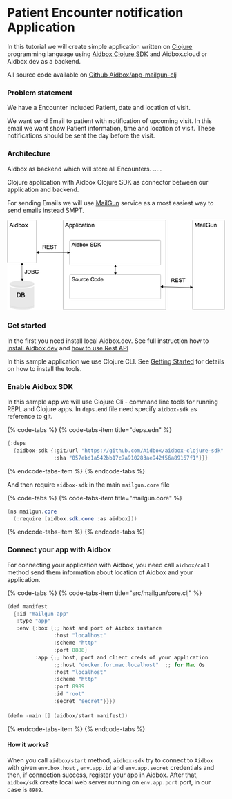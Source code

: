 # Patient Encounter notification Application

In this tutorial we will create simple application written on [Clojure](https://clojure.org/) programming language using [Aidbox Clojure SDK](https://github.com/Aidbox/aidbox-clojure-sdk) and Aidbox.cloud or Aidbox.dev as a backend.

All source code available on [Github Aidbox/app-mailgun-clj](https://github.com/Aidbox/app-mailgun-clj)

### Problem statement

We have a Encounter included Patient, date and location of visit.

We want send Email to patient with notification of upcoming visit. In this email we want show Patient information, time and location of visit. These notifications should be sent the day before the visit.

### Architecture

Aidbox as backend which will store all Encounters. .....

Clojure application with Aidbox Clojure SDK as connector between our application and backend.

For sending Emails we will use [MailGun](https://www.mailgun.com/) service as a most easiest way to send emails instead SMPT.

![Architecture of Aidbox based Application](../.gitbook/assets/untitled-2.png)

### Get started

In the first you need install local Aidbox.dev. See full instruction how to [install Aidbox.dev](../installation/setup-aidbox.dev.md) and [how to use Rest API](how-to-use-rest-api.md)

In this sample application we use Clojure CLI. See [Getting Started](https://clojure.org/guides/getting_started) for details on how to install the tools.

### Enable Aidbox SDK

In this sample app we will use Clojure Cli - command line tools for running REPL and Clojure apps. In `deps.end` file need specify `aidbox-sdk` as reference to git.

{% code-tabs %}
{% code-tabs-item title="deps.edn" %}
```java
{:deps 
  {aidbox-sdk {:git/url "https://github.com/Aidbox/aidbox-clojure-sdk" 
               :sha "057ebd1a542bb17c7a910283ae942f56a89167f1"}}}
```
{% endcode-tabs-item %}
{% endcode-tabs %}

And then require `aidbox-sdk` in  the main `mailgun.core` file

{% code-tabs %}
{% code-tabs-item title="mailgun.core" %}
```java
(ns mailgun.core
  (:require [aidbox.sdk.core :as aidbox]))
```
{% endcode-tabs-item %}
{% endcode-tabs %}

### Connect your app with Aidbox

For connecting your application with Aidbox, you need call `aidbox/call` method send them information about location of Aidbox and your application.

{% code-tabs %}
{% code-tabs-item title="src/mailgun/core.clj" %}
```java
(def manifest
  {:id "mailgun-app"
   :type "app"
   :env {:box {;; host and port of Aidbox instance
               :host "localhost"
               :scheme "http"
               :port 8888}
         :app {;; host, port and client creds of your application
               ;;:host "docker.for.mac.localhost"  ;; for Mac Os
               :host "localhost"
               :scheme "http"
               :port 8989
               :id "root"
               :secret "secret"}}})

(defn -main [] (aidbox/start manifest))

```
{% endcode-tabs-item %}
{% endcode-tabs %}

#### How it works?

When you call `aidbox/start` method, `aidbox-sdk` try to connect to `Aidbox` with given `env.box.host` , `env.app.id` and `env.app.secret` credentials and then, if connection success, register your app in Aidbox. After that, `aidbox/sdk` create local web server running on `env.app.port` port, in our case is `8989`. 

